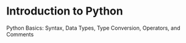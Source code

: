 # Introduction to Python
Python Basics: Syntax, Data Types, Type Conversion, Operators, and Comments